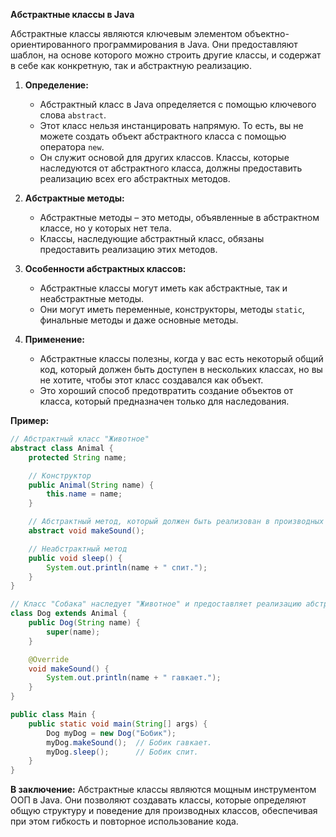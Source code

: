 **Абстрактные классы в Java**

Абстрактные классы являются ключевым элементом объектно-ориентированного программирования в Java. Они предоставляют шаблон, на основе которого можно строить другие классы, и содержат в себе как конкретную, так и абстрактную реализацию.

1. **Определение:**
   - Абстрактный класс в Java определяется с помощью ключевого слова `abstract`.
   - Этот класс нельзя инстанцировать напрямую. То есть, вы не можете создать объект абстрактного класса с помощью оператора `new`.
   - Он служит основой для других классов. Классы, которые наследуются от абстрактного класса, должны предоставить реализацию всех его абстрактных методов.

2. **Абстрактные методы:**
   - Абстрактные методы – это методы, объявленные в абстрактном классе, но у которых нет тела.
   - Классы, наследующие абстрактный класс, обязаны предоставить реализацию этих методов.

3. **Особенности абстрактных классов:**
   - Абстрактные классы могут иметь как абстрактные, так и неабстрактные методы.
   - Они могут иметь переменные, конструкторы, методы `static`, финальные методы и даже основные методы.

4. **Применение:**
   - Абстрактные классы полезны, когда у вас есть некоторый общий код, который должен быть доступен в нескольких классах, но вы не хотите, чтобы этот класс создавался как объект.
   - Это хороший способ предотвратить создание объектов от класса, который предназначен только для наследования.

**Пример:**

```java
// Абстрактный класс "Животное"
abstract class Animal {
    protected String name;

    // Конструктор
    public Animal(String name) {
        this.name = name;
    }

    // Абстрактный метод, который должен быть реализован в производных классах
    abstract void makeSound();

    // Неабстрактный метод
    public void sleep() {
        System.out.println(name + " спит.");
    }
}

// Класс "Собака" наследует "Животное" и предоставляет реализацию абстрактного метода
class Dog extends Animal {
    public Dog(String name) {
        super(name);
    }

    @Override
    void makeSound() {
        System.out.println(name + " гавкает.");
    }
}

public class Main {
    public static void main(String[] args) {
        Dog myDog = new Dog("Бобик");
        myDog.makeSound();  // Бобик гавкает.
        myDog.sleep();      // Бобик спит.
    }
}
```

**В заключение:** 
Абстрактные классы являются мощным инструментом ООП в Java. Они позволяют создавать классы, которые определяют общую структуру и поведение для производных классов, обеспечивая при этом гибкость и повторное использование кода.